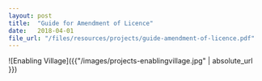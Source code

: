 ```yaml
---
layout: post
title:  "Guide for Amendment of Licence"
date:   2018-04-01
file_url: "/files/resources/projects/guide-amendment-of-licence.pdf"
---
```

![Enabling Village]({{"/images/projects-enablingvillage.jpg" | absolute_url }})
